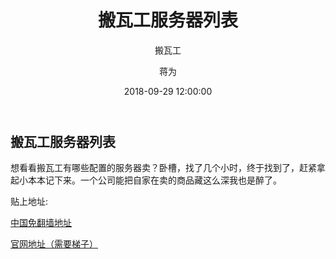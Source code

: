 ﻿---
layout:     post
title:      "搬瓦工服务器列表"
subtitle:   " 搬瓦工"
date:       2018-09-29 12:00:00
author:     "蒋为"
header-img: "img/19.jpg"
catalog: true
tags:
    - 收藏
---
## 搬瓦工服务器列表
想看看搬瓦工有哪些配置的服务器卖？卧槽，找了几个小时，终于找到了，赶紧拿起小本本记下来。一个公司能把自家在卖的商品藏这么深我也是醉了。

贴上地址:

[中国免翻墙地址](https://www.bwh1.net/cart.php)

[官网地址（需要梯子）](https://bandwagonhost.com/cart.php)